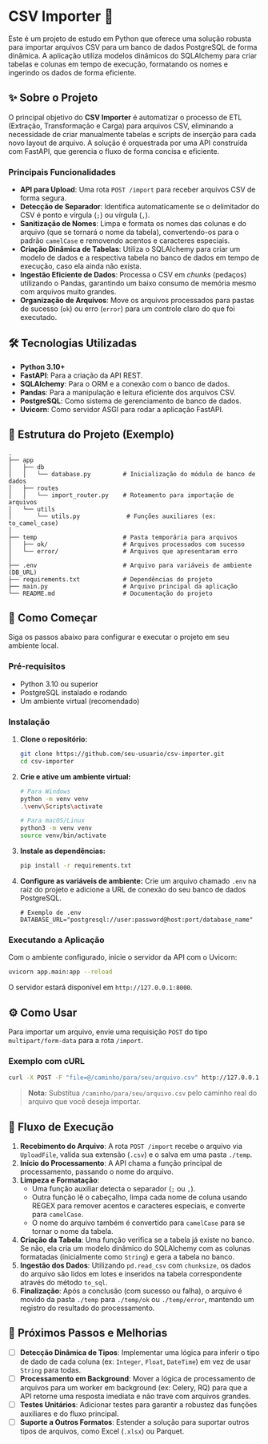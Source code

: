# CSV Importer 🚀

Este é um projeto de estudo em Python que oferece uma solução robusta para importar arquivos CSV para um banco de dados PostgreSQL de forma dinâmica. A aplicação utiliza modelos dinâmicos do SQLAlchemy para criar tabelas e colunas em tempo de execução, formatando os nomes e ingerindo os dados de forma eficiente.

## ✨ Sobre o Projeto

O principal objetivo do **CSV Importer** é automatizar o processo de ETL (Extração, Transformação e Carga) para arquivos CSV, eliminando a necessidade de criar manualmente tabelas e scripts de inserção para cada novo layout de arquivo. A solução é orquestrada por uma API construída com FastAPI, que gerencia o fluxo de forma concisa e eficiente.

### Principais Funcionalidades

  - **API para Upload**: Uma rota `POST /import` para receber arquivos CSV de forma segura.
  - **Detecção de Separador**: Identifica automaticamente se o delimitador do CSV é ponto e vírgula (`;`) ou vírgula (`,`).
  - **Sanitização de Nomes**: Limpa e formata os nomes das colunas e do arquivo (que se tornará o nome da tabela), convertendo-os para o padrão `camelCase` e removendo acentos e caracteres especiais.
  - **Criação Dinâmica de Tabelas**: Utiliza o SQLAlchemy para criar um modelo de dados e a respectiva tabela no banco de dados em tempo de execução, caso ela ainda não exista.
  - **Ingestão Eficiente de Dados**: Processa o CSV em *chunks* (pedaços) utilizando o Pandas, garantindo um baixo consumo de memória mesmo com arquivos muito grandes.
  - **Organização de Arquivos**: Move os arquivos processados para pastas de sucesso (`ok`) ou erro (`error`) para um controle claro do que foi executado.

## 🛠️ Tecnologias Utilizadas

  - **Python 3.10+**
  - **FastAPI**: Para a criação da API REST.
  - **SQLAlchemy**: Para o ORM e a conexão com o banco de dados.
  - **Pandas**: Para a manipulação e leitura eficiente dos arquivos CSV.
  - **PostgreSQL**: Como sistema de gerenciamento de banco de dados.
  - **Uvicorn**: Como servidor ASGI para rodar a aplicação FastAPI.

## 📂 Estrutura do Projeto (Exemplo)

```
.
├── app
│   ├── db
│   │   └── database.py         # Inicialização do módulo de banco de dados
│   ├── routes
│   │   └── import_router.py    # Roteamento para importação de arquivos
│   └── utils
│       └── utils.py             # Funções auxiliares (ex: to_camel_case)
│
├── temp                        # Pasta temporária para arquivos
│   ├── ok/                     # Arquivos processados com sucesso
│   └── error/                  # Arquivos que apresentaram erro
│
├── .env                        # Arquivo para variáveis de ambiente (DB_URL)
├── requirements.txt            # Dependências do projeto   
├── main.py                     # Arquivo principal da aplicação
└── README.md                   # Documentação do projeto
```

## 🏁 Como Começar

Siga os passos abaixo para configurar e executar o projeto em seu ambiente local.

### Pré-requisitos

  - Python 3.10 ou superior
  - PostgreSQL instalado e rodando
  - Um ambiente virtual (recomendado)

### Instalação

1.  **Clone o repositório:**

    ```bash
    git clone https://github.com/seu-usuario/csv-importer.git
    cd csv-importer
    ```

2.  **Crie e ative um ambiente virtual:**

    ```bash
    # Para Windows
    python -m venv venv
    .\venv\Scripts\activate

    # Para macOS/Linux
    python3 -m venv venv
    source venv/bin/activate
    ```

3.  **Instale as dependências:**

    ```bash
    pip install -r requirements.txt
    ```

4.  **Configure as variáveis de ambiente:**
    Crie um arquivo chamado `.env` na raiz do projeto e adicione a URL de conexão do seu banco de dados PostgreSQL.

    ```env
    # Exemplo de .env
    DATABASE_URL="postgresql://user:password@host:port/database_name"
    ```

### Executando a Aplicação

Com o ambiente configurado, inicie o servidor da API com o Uvicorn:

```bash
uvicorn app.main:app --reload
```

O servidor estará disponível em `http://127.0.0.1:8000`.

## ⚙️ Como Usar

Para importar um arquivo, envie uma requisição `POST` do tipo `multipart/form-data` para a rota `/import`.

### Exemplo com cURL

```bash
curl -X POST -F "file=@/caminho/para/seu/arquivo.csv" http://127.0.0.1:8000/import
```

> **Nota:** Substitua `/caminho/para/seu/arquivo.csv` pelo caminho real do arquivo que você deseja importar.

## 🌊 Fluxo de Execução

1.  **Recebimento do Arquivo**: A rota `POST /import` recebe o arquivo via `UploadFile`, valida sua extensão (`.csv`) e o salva em uma pasta `./temp`.
2.  **Início do Processamento**: A API chama a função principal de processamento, passando o nome do arquivo.
3.  **Limpeza e Formatação**:
      - Uma função auxiliar detecta o separador (`;` ou `,`).
      - Outra função lê o cabeçalho, limpa cada nome de coluna usando REGEX para remover acentos e caracteres especiais, e converte para `camelCase`.
      - O nome do arquivo também é convertido para `camelCase` para se tornar o nome da tabela.
4.  **Criação da Tabela**: Uma função verifica se a tabela já existe no banco. Se não, ela cria um modelo dinâmico do SQLAlchemy com as colunas formatadas (inicialmente como `String`) e gera a tabela no banco.
5.  **Ingestão dos Dados**: Utilizando `pd.read_csv` com `chunksize`, os dados do arquivo são lidos em lotes e inseridos na tabela correspondente através do método `to_sql`.
6.  **Finalização**: Após a conclusão (com sucesso ou falha), o arquivo é movido da pasta `./temp` para `./temp/ok` ou `./temp/error`, mantendo um registro do resultado do processamento.

## 🎯 Próximos Passos e Melhorias

  - [ ] **Detecção Dinâmica de Tipos**: Implementar uma lógica para inferir o tipo de dado de cada coluna (ex: `Integer`, `Float`, `DateTime`) em vez de usar `String` para todas.
  - [ ] **Processamento em Background**: Mover a lógica de processamento de arquivos para um worker em background (ex: Celery, RQ) para que a API retorne uma resposta imediata e não trave com arquivos grandes.
  - [ ] **Testes Unitários**: Adicionar testes para garantir a robustez das funções auxiliares e do fluxo principal.
  - [ ] **Suporte a Outros Formatos**: Estender a solução para suportar outros tipos de arquivos, como Excel (`.xlsx`) ou Parquet.
